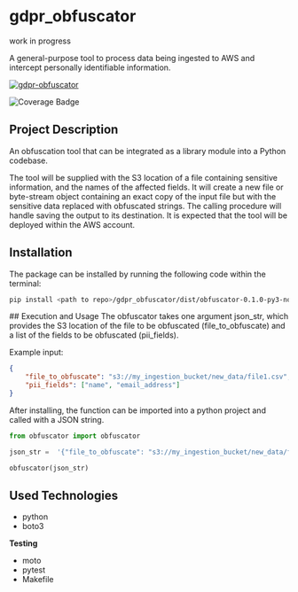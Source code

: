 # gdpr_obfuscator
work in progress

A general-purpose tool to process data being ingested to AWS and intercept personally identifiable information.

[![gdpr-obfuscator](https://github.com/Pringading/gdpr_obfuscator/actions/workflows/checks.yml/badge.svg)](https://github.com/Pringading/gdpr_obfuscator/actions/workflows/checks.yml)

![Coverage Badge](https://img.shields.io/badge/coverage-98%25-forestgreen)

## Project Description
An obfuscation tool that can be integrated as a library module into a Python codebase.

The tool will be supplied with the S3 location of a file containing sensitive information, and the names of the affected fields. It will create a new file or byte-stream object containing an exact copy of the input file but with the sensitive data replaced with obfuscated strings. The calling procedure will handle saving the output to its destination. It is expected that the tool will be deployed within the AWS account.

## Installation
The package can be installed by running the following code within the terminal:

```bash
pip install <path to repo>/gdpr_obfuscator/dist/obfuscator-0.1.0-py3-none-any.whl
```

## Execution and Usage
The obfuscator takes one argument json_str, which provides the S3 location of the file to be obfuscated (file_to_obfuscate) and a list of the fields to be obfuscated (pii_fields).

Example input:
```json
{
    "file_to_obfuscate": "s3://my_ingestion_bucket/new_data/file1.csv",
    "pii_fields": ["name", "email_address"]
}
```

After installing, the function can be imported into a python project and called with a JSON string.

```py
from obfuscator import obfuscator

json_str =  '{"file_to_obfuscate": "s3://my_ingestion_bucket/new_data/file1.csv", "pii_fields": ["name", "email_address"]}'

obfuscator(json_str)
```

## Used Technologies
- python
- boto3

**Testing**
- moto
- pytest
- Makefile

